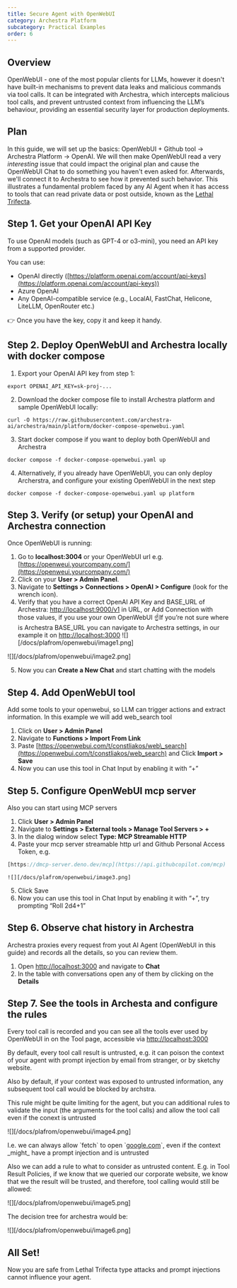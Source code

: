 ```yaml
---
title: Secure Agent with OpenWebUI
category: Archestra Platform
subcategory: Practical Examples
order: 6
---
```


## Overview

OpenWebUI \- one of the most popular clients for LLMs, however it doesn't have built-in mechanisms to prevent data leaks and malicious commands via tool calls. It can be integrated with Archestra, which intercepts malicious tool calls, and prevent untrusted context from influencing the LLM’s behaviour, providing an essential security layer for production deployments.


## Plan
In this guide, we will set up the basics: OpenWebUI + Github tool -> Archestra Platform -> OpenAI. We will then make OpenWebUI read a very _interesting_ issue that could impact the original plan and cause the OpenWebUI Chat to do something you haven't even asked for. Afterwards, we'll connect it to Archestra to see how it prevented such behavior. This illustrates a fundamental problem faced by any AI Agent when it has access to tools that can read private data or post outside, known as the [Lethal Trifecta](https://www.archestra.ai/docs/platform-lethal-trifecta).

## Step 1\. Get your OpenAI API Key

To use OpenAI models (such as GPT-4 or o3-mini), you need an API key from a supported provider.

You can use:

* OpenAI directly ([https://platform.openai.com/account/api-keys](https://platform.openai.com/account/api-keys))
* Azure OpenAI
* Any OpenAI-compatible service (e.g., LocalAI, FastChat, Helicone, LiteLLM, OpenRouter etc.)

👉 Once you have the key, copy it and keep it handy.

## Step 2\. Deploy OpenWebUI and Archestra locally with docker compose

1. Export your OpenAI API key from step 1:

```
export OPENAI_API_KEY=sk-proj-...
```

2. Download the docker compose file to install Archestra platform and sample OpenWebUI locally:

```
curl -O https://raw.githubusercontent.com/archestra-ai/archestra/main/platform/docker-compose-openwebui.yaml
```

3. Start docker compose if you want to deploy both OpenWebUI and Archestra

```
docker compose -f docker-compose-openwebui.yaml up
```

4. Alternatively, if you already have OpenWebUI, you can only deploy Archerstra, and configure your existing OpenWebUI in the next step


```
docker compose -f docker-compose-openwebui.yaml up platform
```

## Step 3\. Verify (or setup) your OpenAI and Archestra connection

Once OpenWebUI is running:

1. Go to **localhost:3004** or your OpenWebUI url e.g. [https://openweui.yourcompany.com/](https://openweui.yourcompany.com/)
2. Click on your **User \> Admin Panel**.
3. Navigate to **Settings \> Connections \> OpenAI \> Configure** (look for the wrench icon).
4. Verify that you have a correct OpenAI API Key and BASE\_URL of Archestra: [http://localhost:9000/v1](http://localhost:9000/v1) in URL, or Add Connection with those values, if you use your own OpenWebUI
   ☝️If you’re not sure where is Archestra BASE\_URL you can navigate to Archestra settings, in our example it on [http://localhost:3000](http://localhost:3000)
   ![][/docs/plafrom/openwebui/image1.png]

![][/docs/plafrom/openwebui/image2.png]

5. Now you can **Create a New Chat** and start chatting with the models

## Step 4\. Add OpenWebUI tool

Add some tools to your openwebui, so LLM can trigger actions and extract information. In this example we will add web\_search tool

1. Click on **User \> Admin Panel**
2. Navigate to **Functions \> Import From Link**
3. Paste [https://openwebui.com/t/constliakos/web\_search](https://openwebui.com/t/constliakos/web_search) and Click **Import \> Save**
4. Now you can use this tool in Chat Input by enabling it with “+”

## Step 5\. Configure OpenWebUI mcp server

Also you can start using MCP servers

1. Click **User \> Admin Panel**
2. Navigate to **Settings \> External tools \> Manage Tool Servers \> \+**
3. In the dialog window select **Type: MCP Streamable HTTP**
4. Paste your mcp server streamable http url and Github Personal Access Token, e.g.

```javascript
[https://dmcp-server.deno.dev/mcp](https://api.githubcopilot.com/mcp)
```

   `![][/docs/plafrom/openwebui/image3.png]`

5. Click Save
6. Now you can use this tool in Chat Input by enabling it with “+”, try prompting “Roll 2d4+1”

## Step 6\. Observe chat history in Archestra

Archestra proxies every request from yout AI Agent (OpenWebUI in this guide) and records all the details, so you can review them.

1. Open [http://localhost:3000](http://localhost:3000) and navigate to **Chat**
2. In the table with conversations open any of them by clicking on the **Details**

## Step 7\. See the tools in Archesta and configure the rules

Every tool call is recorded and you can see all the tools ever used by OpenWebUI in on the Tool page, accessible via [http://localhost:3000](http://localhost:3000)

By default, every tool call result is untrusted, e.g. it can poison the context of your agent with prompt injection by email from stranger, or by sketchy website.

Also by default, if your context was exposed to untrusted information, any subsequent tool call would be blocked by archstra.

This rule might be quite limiting for the agent, but you can additional rules to validate the input (the arguments for the tool calls) and allow the tool call even if the conext is untrusted

![][/docs/plafrom/openwebui/image4.png]

I.e. we can always allow \`fetch\` to open \`[google.com](http://google.com)\`, even if the context \_might\_ have a prompt injection and is untrusted

Also we can add a rule to what to consider as untrusted content. E.g. in Tool Result Policies, if we know that we queried our corporate website, we know that we the result will be trusted, and therefore, tool calling would still be allowed:

![][/docs/plafrom/openwebui/image5.png]

The decision tree for archestra would be:

![][/docs/plafrom/openwebui/image6.png]

## All Set\!

Now you are safe from Lethal Trifecta type attacks and prompt injections cannot influence your agent.
